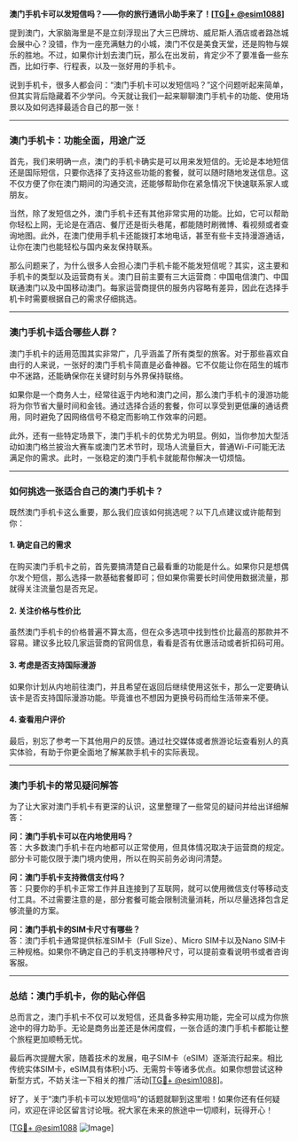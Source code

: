 **澳门手机卡可以发短信吗？——你的旅行通讯小助手来了！[[TG💪+ @esim1088](https://t.me/s/esim1088)]**

提到澳门，大家脑海里是不是立刻浮现出了大三巴牌坊、威尼斯人酒店或者路氹城会展中心？没错，作为一座充满魅力的小城，澳门不仅是美食天堂，还是购物与娱乐的胜地。不过，如果你计划去澳门玩，那么在出发前，肯定少不了要准备一些东西，比如行李、行程表，以及一张好用的手机卡。

说到手机卡，很多人都会问：“澳门手机卡可以发短信吗？”这个问题听起来简单，但其实背后隐藏着不少学问。今天就让我们一起来聊聊澳门手机卡的功能、使用场景以及如何选择最适合自己的那一张！

---

### **澳门手机卡：功能全面，用途广泛**

首先，我们来明确一点，澳门的手机卡确实是可以用来发短信的。无论是本地短信还是国际短信，只要你选择了支持这些功能的套餐，就可以随时随地发送信息。这不仅方便了你在澳门期间的沟通交流，还能够帮助你在紧急情况下快速联系家人或朋友。

当然，除了发短信之外，澳门手机卡还有其他非常实用的功能。比如，它可以帮助你轻松上网，无论是在酒店、餐厅还是街头巷尾，都能随时刷微博、看视频或者查询地图。此外，在澳门使用手机卡还能拨打本地电话，甚至有些卡支持漫游通话，让你在澳门也能轻松与国内亲友保持联系。

那么问题来了，为什么很多人会担心澳门手机卡能不能发短信呢？其实，这主要和手机卡的类型以及运营商有关。澳门目前主要有三大运营商：中国电信澳门、中国联通澳门以及中国移动澳门。每家运营商提供的服务内容略有差异，因此在选择手机卡时需要根据自己的需求仔细挑选。

---

### **澳门手机卡适合哪些人群？**

澳门手机卡的适用范围其实非常广，几乎涵盖了所有类型的旅客。对于那些喜欢自由行的人来说，一张好的澳门手机卡简直是必备神器。它不仅能让你在陌生的城市中不迷路，还能确保你在关键时刻与外界保持联络。

如果你是一个商务人士，经常往返于内地和澳门之间，那么澳门手机卡的漫游功能将为你节省大量时间和金钱。通过选择合适的套餐，你可以享受到更低廉的通话费用，同时避免了因网络信号不稳定而影响工作效率的问题。

此外，还有一些特定场景下，澳门手机卡的优势尤为明显。例如，当你参加大型活动如澳门格兰披治大赛车或澳门艺术节时，现场人流量巨大，普通Wi-Fi可能无法满足你的需求。此时，一张稳定的澳门手机卡就能帮你解决一切烦恼。

---

### **如何挑选一张适合自己的澳门手机卡？**

既然澳门手机卡这么重要，那么我们应该如何挑选呢？以下几点建议或许能帮到你：

#### **1. 确定自己的需求**
在购买澳门手机卡之前，首先要搞清楚自己最看重的功能是什么。如果你只是想偶尔发个短信，那么选择一款基础套餐即可；但如果你需要长时间使用数据流量，那就得关注流量包是否充足。

#### **2. 关注价格与性价比**
虽然澳门手机卡的价格普遍不算太高，但在众多选项中找到性价比最高的那款并不容易。建议多比较几家运营商的官网信息，看看是否有优惠活动或者折扣码可用。

#### **3. 考虑是否支持国际漫游**
如果你计划从内地前往澳门，并且希望在返回后继续使用这张卡，那么一定要确认该卡是否支持国际漫游功能。毕竟谁也不想因为更换号码而给生活带来不便。

#### **4. 查看用户评价**
最后，别忘了参考一下其他用户的反馈。通过社交媒体或者旅游论坛查看别人的真实体验，有助于你更全面地了解某款手机卡的实际表现。

---

### **澳门手机卡的常见疑问解答**

为了让大家对澳门手机卡有更深的认识，这里整理了一些常见的疑问并给出详细解答：

**问：澳门手机卡可以在内地使用吗？**  
答：大多数澳门手机卡在内地都可以正常使用，但具体情况取决于运营商的规定。部分卡可能仅限于澳门境内使用，所以在购买前务必询问清楚。

**问：澳门手机卡支持微信支付吗？**  
答：只要你的手机卡正常工作并且连接到了互联网，就可以使用微信支付等移动支付工具。不过需要注意的是，部分套餐可能会限制流量消耗，所以尽量选择包含足够流量的方案。

**问：澳门手机卡的SIM卡尺寸有哪些？**  
答：澳门手机卡通常提供标准SIM卡（Full Size）、Micro SIM卡以及Nano SIM卡三种规格。如果你不确定自己的手机支持哪种尺寸，可以提前查看说明书或者咨询客服。

---

### **总结：澳门手机卡，你的贴心伴侣**

总而言之，澳门手机卡不仅可以发短信，还具备多种实用功能，完全可以成为你旅途中的得力助手。无论是商务出差还是休闲度假，一张合适的澳门手机卡都能让整个旅程更加顺畅无忧。

最后再次提醒大家，随着技术的发展，电子SIM卡（eSIM）逐渐流行起来。相比传统实体SIM卡，eSIM具有体积小巧、无需剪卡等诸多优点。如果你想尝试这种新型方式，不妨关注一下相关的推广活动[[TG💪+ @esim1088](https://t.me/s/esim1088)]。

好了，关于“澳门手机卡可以发短信吗”的话题就聊到这里啦！如果你还有任何疑问，欢迎在评论区留言讨论哦。祝大家在未来的旅途中一切顺利，玩得开心！

[[TG💪+ @esim1088](https://t.me/s/esim1088) ![Image](https://i.postimg.cc/4NQfJmqS/Snipaste-2025-05-13-00-14-12.png)]